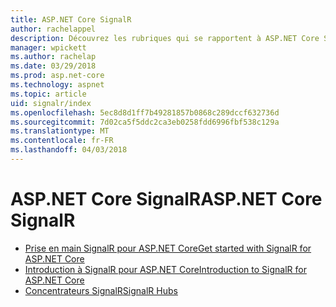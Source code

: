 ```yaml
---
title: ASP.NET Core SignalR
author: rachelappel
description: Découvrez les rubriques qui se rapportent à ASP.NET Core SignalR.
manager: wpickett
ms.author: rachelap
ms.date: 03/29/2018
ms.prod: asp.net-core
ms.technology: aspnet
ms.topic: article
uid: signalr/index
ms.openlocfilehash: 5ec8d8d1ff7b49281857b0868c289dccf632736d
ms.sourcegitcommit: 7d02ca5f5ddc2ca3eb0258fdd6996fbf538c129a
ms.translationtype: MT
ms.contentlocale: fr-FR
ms.lasthandoff: 04/03/2018
---
```

# <a name="aspnet-core-signalr"></a><span data-ttu-id="4d1d2-103">ASP.NET Core SignalR</span><span class="sxs-lookup"><span data-stu-id="4d1d2-103">ASP.NET Core SignalR</span></span>

* [<span data-ttu-id="4d1d2-104">Prise en main SignalR pour ASP.NET Core</span><span class="sxs-lookup"><span data-stu-id="4d1d2-104">Get started with SignalR for ASP.NET Core</span></span>](xref:signalr/get-started)
* [<span data-ttu-id="4d1d2-105">Introduction à SignalR pour ASP.NET Core</span><span class="sxs-lookup"><span data-stu-id="4d1d2-105">Introduction to SignalR for ASP.NET Core</span></span>](xref:signalr/introduction)
* [<span data-ttu-id="4d1d2-106">Concentrateurs SignalR</span><span class="sxs-lookup"><span data-stu-id="4d1d2-106">SignalR Hubs</span></span>](xref:signalr/hubs)
